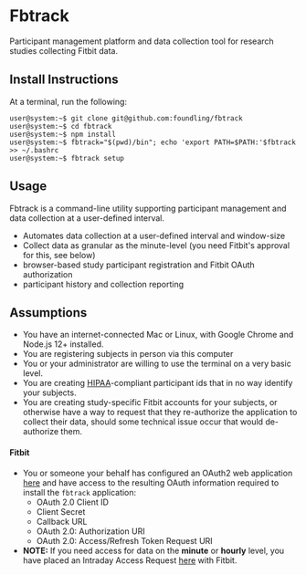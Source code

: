 # Fbtrack

Participant management platform and data collection tool for research studies collecting Fitbit data.

## Install Instructions

At a terminal, run the following:


```console
user@system:~$ git clone git@github.com:foundling/fbtrack
user@system:~$ cd fbtrack
user@system:~$ npm install
user@system:~$ fbtrack="$(pwd)/bin"; echo 'export PATH=$PATH:'$fbtrack >> ~/.bashrc
user@system:~$ fbtrack setup
```

## Usage

Fbtrack is a command-line utility supporting participant management and data collection at a user-defined interval. 

- Automates data collection at a user-defined interval and window-size
- Collect data as granular as the minute-level (you need Fitbit's approval for this, see below)
- browser-based study participant registration and Fitbit OAuth authorization
- participant history and collection reporting


## Assumptions

- You have an internet-connected Mac or Linux, with Google Chrome and Node.js 12+ installed. 
- You are registering subjects in person via this computer
- You or your administrator are willing to use the terminal on a very basic level.
- You are creating [HIPAA](https://www.hhs.gov/hipaa/for-professionals/privacy/laws-regulations/index.html)-compliant participant ids that in no way identify your subjects.
- You are creating study-specific Fitbit accounts for your subjects, or otherwise have a way to request that they re-authorize the application to collect their data, should some technical issue occur that would de-authorize them.

#### Fitbit
- You or someone your behalf has configured an OAuth2 web application [here](https://dev.fitbit.com/apps/new) and have access to the resulting OAuth information required to install the `fbtrack` application:
  + OAuth 2.0 Client ID
  + Client Secret
  + Callback URL
  + OAuth 2.0: Authorization URI
  + OAuth 2.0: Access/Refresh Token Request URI
- **NOTE:** If you need access for data on the **minute** or **hourly** level, you have placed an Intraday Access Request [here](https://dev.fitbit.com/build/reference/web-api/intraday-requests/) with Fitbit.


